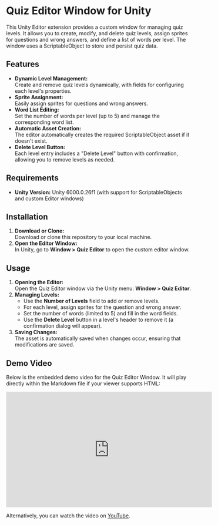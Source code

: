 # Quiz Editor Window for Unity

This Unity Editor extension provides a custom window for managing quiz levels. It allows you to create, modify, and delete quiz levels, assign sprites for questions and wrong answers, and define a list of words per level. The window uses a ScriptableObject to store and persist quiz data.

## Features

- **Dynamic Level Management:**  
  Create and remove quiz levels dynamically, with fields for configuring each level's properties.
- **Sprite Assignment:**  
  Easily assign sprites for questions and wrong answers.
- **Word List Editing:**  
  Set the number of words per level (up to 5) and manage the corresponding word list.
- **Automatic Asset Creation:**  
  The editor automatically creates the required ScriptableObject asset if it doesn't exist.
- **Delete Level Button:**  
  Each level entry includes a "Delete Level" button with confirmation, allowing you to remove levels as needed.

## Requirements

- **Unity Version:** Unity 6000.0.26f1 (with support for ScriptableObjects and custom Editor windows)
## Installation

1. **Download or Clone:**  
   Download or clone this repository to your local machine.
2. **Open the Editor Window:**  
   In Unity, go to **Window > Quiz Editor** to open the custom editor window.

## Usage

1. **Opening the Editor:**  
   Open the Quiz Editor window via the Unity menu: **Window > Quiz Editor**.
2. **Managing Levels:**  
   - Use the **Number of Levels** field to add or remove levels.
   - For each level, assign sprites for the question and wrong answer.
   - Set the number of words (limited to 5) and fill in the word fields.
   - Use the **Delete Level** button in a level's header to remove it (a confirmation dialog will appear).
3. **Saving Changes:**  
   The asset is automatically saved when changes occur, ensuring that modifications are saved.

## Demo Video

Below is the embedded demo video for the Quiz Editor Window. It will play directly within the Markdown file if your viewer supports HTML:

<iframe width="560" height="315" src="https://www.youtube.com/embed/a3oLsd-d34U?si=nbKskCSToum7WFqH" title="YouTube video player" frameborder="0" allow="accelerometer; autoplay; clipboard-write; encrypted-media; gyroscope; picture-in-picture; web-share" referrerpolicy="strict-origin-when-cross-origin" allowfullscreen></iframe>

Alternatively, you can watch the video on [YouTube](https://youtu.be/a3oLsd-d34U?si=JrW2WgoktC2IA_nJ).
